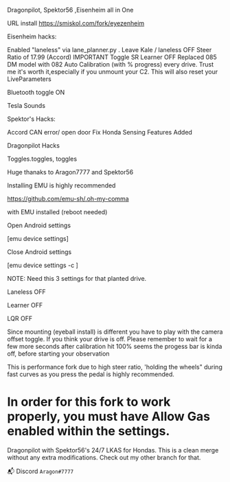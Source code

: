 Dragonpilot, Spektor56 ,Eisenheim all in One

URL install https://smiskol.com/fork/eyezenheim

Eisenheim hacks:


Enabled "laneless" via lane_planner.py . Leave Kale / laneless OFF
Steer Ratio of 17.99 (Accord) IMPORTANT Toggle SR Learner OFF
Replaced 085 DM model with 082 
Auto Calibration (with % progress) every drive. Trust me it's worth it,especially if you unmount your C2.
This will also reset your LiveParameters

Bluetooth toggle ON 

Tesla Sounds


Spektor's Hacks:



Accord CAN error/ open door Fix
Honda Sensing Features Added


Dragonpilot  Hacks



Toggles.toggles, toggles



Huge thanaks to Aragon7777 and Spektor56


Installing EMU is highly recommended 

https://github.com/emu-sh/.oh-my-comma
 
with EMU installed (reboot needed)


Open Android settings      


[emu device settings]




Close Android settings    


[emu device settings -c ]



NOTE: Need this 3 settings for that planted drive.


Laneless OFF

Learner OFF

LQR OFF



Since mounting (eyeball install) is different you have to play with the camera offset toggle.
If you think your drive is off.
Please remember to wait for a few more seconds after calibration hit 100% seems the progess bar 
is kinda off, before starting your observation

This is performance fork due to high steer ratio, 'holding the wheels" during fast curves as you 
press the pedal is highly recommended. 







# In order for this fork to work properly, you must have Allow Gas enabled within the settings.

Dragonpilot with Spektor56's 24/7 LKAS for Hondas. This is a clean merge without any extra modifications. Check out my other branch for that.
    
📬 Discord `Aragon#7777`     
